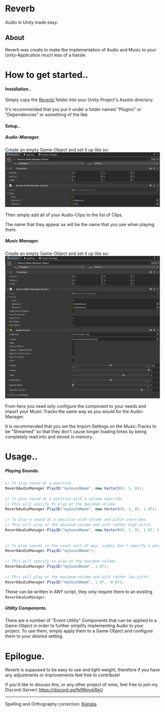 # Reverb
Audio in Unity made easy.

## About
Reverb was create to make the implementation of Audio and Music to your Unity-Application much less of a hassle.

# How to get started..

#### Installation..

Simply copy the [Reverb/](https://github.com/harroo/Reverb/tree/main/Reverb) folder into your Unity-Project's Assets directory.

It's recommended that you put it under a folder named "Plugins" or "Dependencies" or something of the like.

#### Setup..

##### Audio-Manager.

Create an empty Game-Object and set it up like so:
![scrot0](https://github.com/harroo/Reverb/raw/main/Images/audiomanager-example.png)

Then simply add all of your Audio-Clips to the list of Clips.

The name that they appear as will be the name that you use when playing them.

##### Music Manager.

Create an empty Game-Object and set it up like so:
![scrot1](https://raw.githubusercontent.com/harroo/Reverb/main/Images/musicmanager-example.png)

From here you need only configure the component to your needs and import your Music-Tracks the same way as you would for the Audio-Manager.

It is recommended that you set the Import-Settings on the Music-Tracks to be "Streamed" so that they don't cause longer loading times by being completely read into and stored in memory.

# Usage..

##### Playing Sounds.

```cs
// To play sound at a position.
ReverbAudioManager.Play3D("mySoundName", new Vector3(0, 1, 0));

// To play sound at a position with a volume override.
// This will specify to play at the maximum volume.
ReverbAudioManager.Play3D("mySoundName", new Vector3(0, 1, 0), 1.0f);

// To play a sound at a position with volume and pitch overrides.
// This will play at the maximum volume and with rather high pitch.
ReverbAudioManager.Play3D("mySoundName", new Vector3(0, 1, 0), 1.0f, 1.0f);


// To play sounds in the usual sort of way, simply don't specify a position.
ReverbAudioManager.Play3D("mySoundName");

// This will specify to play at the maximum volume.
ReverbAudioManager.Play3D("mySoundName", 1.0f);

// This will play at the maximum volume and with rather low pitch.
ReverbAudioManager.Play3D("mySoundName", 1.0f, -0.8f);
```
These can be written in ANY script, they only require there to an existing `ReverbAudioManager`.

##### Utility Components.

There are a number of "Event-Utility" Components that can be applied to a Game-Object in order to further simplify implementing Audio to your project.
To use them, simply apply them to a Game-Object and configure them to your desired setting.

# Epilogue.
Reverb is supposed to be easy to use and light-weight, therefore if you have any adjustments or improvements feel free to contribute!

If you'd like to discuss this, or any other project of mine, feel free to join my Discord-Server!
https://discord.gg/feRRmykReU

---

Spelling and Orthography correction: [Kieralia](https://github.com/kieralia)
